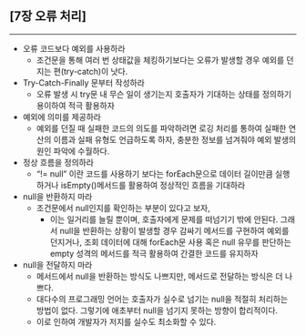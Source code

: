 ## [7장 오류 처리]

---

- 오류 코드보다 예외를 사용하라
    - 조건문을 통해 여러 번 상태값을 체킹하기보다는 오류가 발생할 경우 예외를 던지는 편(try-catch)이 낫다.
- Try-Catch-Finally 문부터 작성하라
    - 오류 발생 시 try문 내 무슨 일이 생기는지 호출자가 기대하는 상태를 정의하기 용이하여 적극 활용하자
- 예외에 의미를 제공하라
    - 예외를 던질 때 실패한 코드의 의도를 파악하려면 로깅 처리를 통하여 실패한 연산의 이름과 실패 유형도 언급하도록 하자, 충분한 정보를 넘겨줘야 예외 발생의 원인 파악에 수월하다.
- 정상 흐름을 정의하라
    - “!= null” 이란 코드를 사용하기 보다는 forEach문으로 데이터 길이만큼 실행하거나 isEmpty()메서드를 활용하여 정상적인 흐름을 기대하라
- null을 반환하지 마라
    - 조건문에서 null인지를 확인하는 부분이 있다고 보자,
        - 이는 일거리를 늘릴 뿐이며, 호출자에게 문제를 떠넘기기 밖에 안된다. 그래서 null을 반환하는 상황이 발생할 경우 감싸기 메서드를 구현하여 예외를 던지거나, 조회 데이터에 대해 forEach문 사용 혹은 null 유무를 판단하는 empty 성격의 메서드를 적극 활용하여 간결한 코드를 유지하자
- null을 전달하지 마라
    - 메서드에서 null을 반환하는 방식도 나쁘지만, 메서드로 전달하는 방식은 더 나쁘다.
    - 대다수의 프로그래밍 언어는 호출자가 실수로 넘기는 null을 적절히 처리하는 방법이 없다. 그렇기에 애초부터 null을 넘기지 못하는 방향이 합리적이다.
    - 이로 인하여 개발자가 저지를 실수도 최소화할 수 있다.
